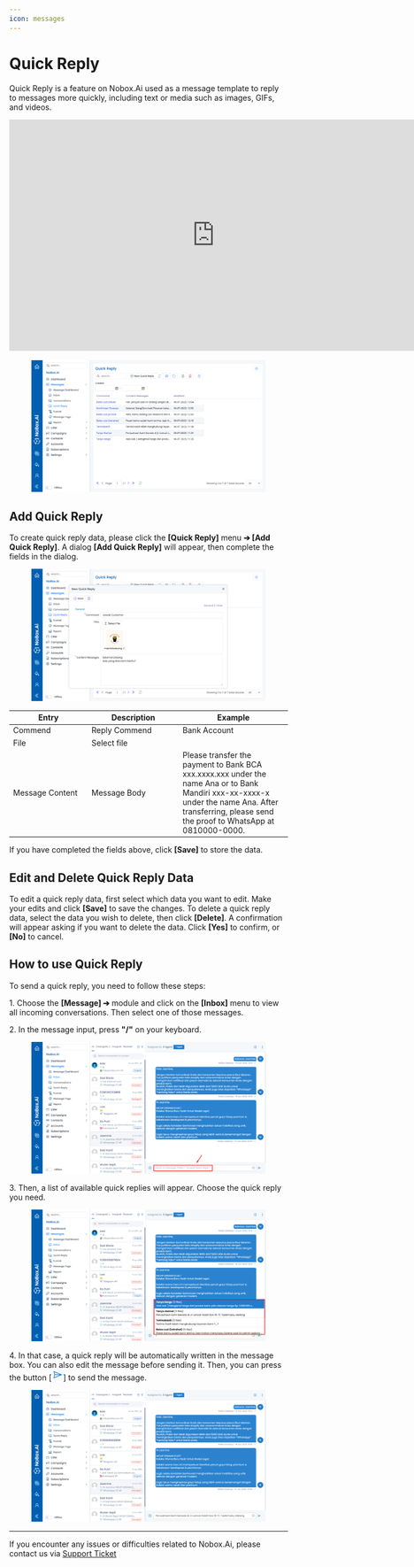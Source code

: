 ```yaml
---
icon: messages
---
```


# <i class="fa-regular fa-reply"></i> Quick Reply

Quick Reply is a feature on Nobox.Ai used as a message template to reply to messages more quickly, including text or media such as images, GIFs, and videos.

<iframe width="742" height="418" src="https://www.youtube.com/embed/oU0Z6xRhfnU/" title="01. Instalasi NoBox Desktop" frameborder="0" allow="accelerometer; autoplay; clipboard-write; encrypted-media; gyroscope; picture-in-picture; web-share" referrerpolicy="strict-origin-when-cross-origin" allowfullscreen></iframe>

<figure><img src="../../.gitbook/assets/Quick Reply.png" alt=""><figcaption></figcaption></figure>

## **Add Quick Reply**&#x20;

To create quick reply data, please click the **\[Quick Reply]** menu **➔ \[Add Quick Reply]**. A dialog **\[Add Quick Reply]** will appear, then complete the fields in the dialog.

<figure><img src="../../.gitbook/assets/New Quick Reply .png" alt=""><figcaption></figcaption></figure>

<table><thead><tr><th width="127.79998779296875">Entry</th><th width="150.79998779296875">Description</th><th>Example</th></tr></thead><tbody><tr><td>Commend</td><td>Reply Commend</td><td>Bank Account</td></tr><tr><td>File</td><td>Select file</td><td></td></tr><tr><td>Message Content </td><td>Message Body</td><td>Please transfer the payment to Bank BCA xxx.xxxx.xxx under the name Ana or to Bank Mandiri xxx-xx-xxxx-x under the name Ana. After transferring, please send the proof to WhatsApp at 0810000-0000.</td></tr></tbody></table>

If you have completed the fields above, click **\[Save]** to store the data.

## **Edit and Delete Quick Reply Data**

To edit a quick reply data, first select which data you want to edit. Make your edits and click **\[Save]** to save the changes. To delete a quick reply data, select the data you wish to delete, then click **\[Delete]**. A confirmation will appear asking if you want to delete the data. Click **\[Yes]** to confirm, or **\[No]** to cancel.

## **How to use Quick Reply**

To send a quick reply, you need to follow these steps:

1\. Choose the **\[Message] ➔** module and click on the **\[Inbox]** menu to view all incoming conversations. Then select one of those messages.

2\. In the message input, press **"/"** on your keyboard.

<figure><img src="../../.gitbook/assets/Cara 1  (2).png" alt=""><figcaption></figcaption></figure>

3\. Then, a list of available quick replies will appear. Choose the quick reply you need.

<figure><img src="../../.gitbook/assets/Cara 2.png" alt=""><figcaption></figcaption></figure>

4\. In that case, a quick reply will be automatically written in the message box. You can also edit the message before sending it. Then, you can press the button \[![](../../.gitbook/assets/send.png)] to send the message.

<figure><img src="../../.gitbook/assets/Cara 3.png" alt=""><figcaption></figcaption></figure>

---

If you encounter any issues or difficulties related to Nobox.Ai, please contact us via [Support Ticket](https://crm.nobox.ai/clients/tickets)
